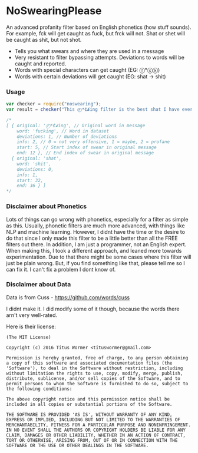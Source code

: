 # NoSwearingPlease
An advanced profanity filter based on English phonetics (how stuff sounds). For example, fck will get caught as fuck, but frck will not. Shat or shet will be caught as shit, but not shot.

* Tells you what swears and where they are used in a message
* Very resistant to filter bypassing attempts. Deviations to words will be caught and reported.
* Words with special characters can get caught (EG: ⓕ*ⓒⓚ)
* Words with certain deviations will get caught (EG: shat -> shit)

### Usage

```js
var checker = require("noswearing");
var result = checker("This Ⓕ*₵𝓴ing filter is the best shat I have ever seen");

/*
[ { original: 'Ⓕ*₵𝓴ing', // Original word in message
    word: 'fucking', // Word in dataset
    deviations: 1, // Number of deviations
    info: 2, // 0 = not very offensive, 1 = maybe, 2 = profane
    start: 5, // Start index of swear in original message
    end: 12 }, // End index of swear in original message
  { original: 'shat',
    word: 'shit',
    deviations: 0,
    info: 1,
    start: 32,
    end: 36 } ]
*/
```

### Disclaimer about Phonetics

Lots of things can go wrong with phonetics, especially for a filter as simple as this. Usually, phonetic filters are much more advanced, with things like NLP and machine learning. However, I didnt have the time or the desire to do that since I only made this filter to be a little better than all the FREE filters out there. In addition, I am just a programmer, not an English expert. When making this, I took a different approach, and leaned more towards experimentation. Due to that there might be some cases where this filter will just be plain wrong. But, if you find something like that, please tell me so I can fix it. I can't fix a problem I dont know of.

### Disclaimer about Data
Data is from Cuss - https://github.com/words/cuss

I didnt make it. I did modify some of it though, because the words there arn't very well-rated.

Here is their license:

```
(The MIT License)

Copyright (c) 2016 Titus Wormer <tituswormer@gmail.com>

Permission is hereby granted, free of charge, to any person obtaining
a copy of this software and associated documentation files (the
'Software'), to deal in the Software without restriction, including
without limitation the rights to use, copy, modify, merge, publish,
distribute, sublicense, and/or sell copies of the Software, and to
permit persons to whom the Software is furnished to do so, subject to
the following conditions:

The above copyright notice and this permission notice shall be
included in all copies or substantial portions of the Software.

THE SOFTWARE IS PROVIDED 'AS IS', WITHOUT WARRANTY OF ANY KIND,
EXPRESS OR IMPLIED, INCLUDING BUT NOT LIMITED TO THE WARRANTIES OF
MERCHANTABILITY, FITNESS FOR A PARTICULAR PURPOSE AND NONINFRINGEMENT.
IN NO EVENT SHALL THE AUTHORS OR COPYRIGHT HOLDERS BE LIABLE FOR ANY
CLAIM, DAMAGES OR OTHER LIABILITY, WHETHER IN AN ACTION OF CONTRACT,
TORT OR OTHERWISE, ARISING FROM, OUT OF OR IN CONNECTION WITH THE
SOFTWARE OR THE USE OR OTHER DEALINGS IN THE SOFTWARE.
```
